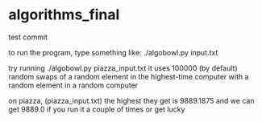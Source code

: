 # algorithms_final
test commit

to run the program, type something like: ./algobowl.py input.txt

try running ./algobowl.py piazza_input.txt
it uses 100000 (by default) random swaps of a random element in the highest-time
computer with a random element in a random computer

on piazza, (piazza_input.txt) the highest they get is 9889.1875 and we can get
9889.0 if you run it a couple of times or get lucky
